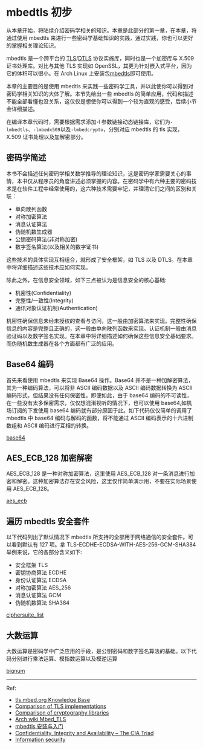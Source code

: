 # mbedtls 初步

从本章开始，将陆续介绍密码学相关的知识。本章是此部分的第一章，在本章，将通过使用 mbedtls 来进行一些密码学基础知识的实践，通过实践，你也可以更好的掌握相关理论知识。

mbedtls 是一个跨平台的 [TLS](https://en.wikipedia.org/wiki/Transport_Layer_Security)/[DTLS](https://en.wikipedia.org/wiki/Datagram_Transport_Layer_Security) 协议实施库，同时也是一个加密库与 X.509 证书处理库。对比与其他 TLS 实现如 OpenSSL，其更为针对嵌入式平台，因为它的体积可以很小。在 Arch Linux 上安装包[mbedtls](https://archlinux.org/packages/community/x86_64/mbedtls/)即可使用。

本章的主要目的是使用 mbedtls 来实践一些密码学工具，并以此使你可以得到对密码学相关知识的大体了解。本节先给出一些 mbedtls 的简单应用，代码和描述不能全部看懂也没关系，这仅仅是想使你可以得到一个较为直观的感受，后续小节会详细描述。

在编译本章代码时，需要根据需求添加-l 参数链接动态链接库，它们为`-lmbedtls`、`-lmbedx509`以及`-lmbedcrypto`，分别对应 mbedtls 的 tls 实现，X.509 证书处理以及加解密部分。

## 密码学简述

本书不会描述任何密码学相关数学推导的理论知识，这是密码学家需要关心的事情，本书仅从程序员的角度讲述必须掌握的内容。在密码学中有六种主要的密码技术是在软件工程中经常使用的，这六种技术需要牢记，并理清它们之间的区别和关联：

- 单向散列函数
- 对称加密算法
- 消息认证算法
- 伪随机数生成器
- 公钥密码算法(非对称加密)
- 数字签名算法(以及相关的数字证书)

这些技术的具体实现互相组合，就形成了安全框架，如 TLS 以及 DTLS。在本章中将详细描述这些技术应如何实现。

除此之外，在信息安全领域，如下三点被认为是信息安全的核心基础:

- 机密性(Confidentiality)
- 完整性/一致性(Integrity)
- 通讯对象认证机制(Authentication)

机密性确保信息未经未授权的查看与访问，这一般由加密算法来实现。完整性确保信息的内容是完整且正确的，这一般由单向散列函数来实现。认证机制一般由消息验证码以及数字签名实现。在本章中将详细描述如何确保这些信息安全基础要求。而伪随机数生成器在各个方面都有广泛的应用。

## Base64 编码

首先来看使用 mbedtls 来实现 Base64 操作。Base64 并不是一种加解密算法，其为一种编码算法，可以将非 ASCII 编码数据以及 ASCII 编码数据转换为 ASCII 编码形式，但结果没有任何保密性。即便如此，由于 base64 编码的不可读性，在一些没有太多保密需求，仅仅想混淆视听的情况下，也可以使用 base64,如机场订阅的下发使用 base64 编码就有部分原因于此。如下代码仅仅简单的调用了 mbedtls 中 base64 编码与解码的函数，将不能通过 ASCII 编码表示的十六进制数组和 ASCII 编码进行互相的转换。

[base64](../src/libmbedtls/base64.c ':include')

## AES_ECB_128 加密解密

AES_ECB_128 是一种对称加密算法，这里使用 AES_ECB_128 对一条消息进行加密和解密。这种加密算法存在安全风险，这里仅作简单演示用，不要在实际场景使用 AES_ECB_128。

[aes_ecb](../src/libmbedtls/aes_ecb.c ':include')

## 遍历 mbedtls 安全套件

以下代码列出了默认情况下 mbedtls 所支持的全部用于网络通信的安全套件。可以看到默认有 127 项。拿 TLS-ECDHE-ECDSA-WITH-AES-256-GCM-SHA384 举例来说，它的各部分含义如下:

- 安全框架 TLS
- 密钥协商算法 ECDHE
- 身份认证算法 ECDSA
- 对称加密算法 AES_256
- 消息认证算法 GCM
- 伪随机数算法 SHA384

[ciphersuite_list](../src/libmbedtls/ciphersuite_list.c ':include')

## 大数运算

大数运算是密码学中广泛应用的手段，是公钥密码和数字签名算法的基础。以下代码分别进行乘法运算、模指数运算以及模逆运算

[bignum](../src/libmbedtls/bignum.c ':include')

---

Ref:

- [tls.mbed.org Knowledge Base](https://tls.mbed.org/kb/how-to)
- [Comparison of TLS implementations](https://en.wikipedia.org/wiki/Comparison_of_TLS_implementations)
- [Comparison of cryptography libraries](https://en.wikipedia.org/wiki/Comparison_of_cryptography_libraries)
- [Arch wiki Mbed_TLS](https://wiki.archlinux.org/title/Mbed_TLS)
- [mbedtls 安装与入门](https://blog.csdn.net/xukai871105/article/details/72795126)
- [Confidentiality, Integrity and Availability – The CIA Triad](https://www.certmike.com/confidentiality-integrity-and-availability-the-cia-triad/)
- [Information security](https://en.wikipedia.org/wiki/Information_security)
